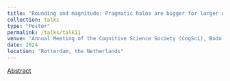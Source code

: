 ```yaml
---
title: "Rounding and magnitude: Pragmatic halos are bigger for larger numbers"
collection: talks
type: "Poster"
permalink: /talks/talk11
venue: "Annual Meeting of the Cognitive Science Society (CogSci), Bodo Winter, Greg Woodin, Alexandra Lorson"
date: 2024
location: "Rotterdam, the Netherlands"
---
```


[Abstract](https://escholarship.org/uc/item/3dw7t70n)
